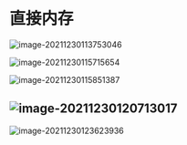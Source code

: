 # 直接内存

![image-20211230113753046](https://gitee.com/xu_guo_dong/images/raw/master/img/image-20211230113753046.png)

![image-20211230115715654](https://gitee.com/xu_guo_dong/images/raw/master/img/image-20211230115715654.png)

![image-20211230115851387](https://gitee.com/xu_guo_dong/images/raw/master/img/image-20211230115851387.png)



## ![image-20211230120713017](https://gitee.com/xu_guo_dong/images/raw/master/img/image-20211230120713017.png)

![image-20211230123623936](C:%5CUsers%5C86155%5CAppData%5CRoaming%5CTypora%5Ctypora-user-images%5Cimage-20211230123623936.png)